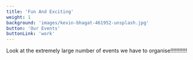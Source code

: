 ```yaml
---
title: 'Fun And Exciting'
weight: 1
background: 'images/kevin-bhagat-461952-unsplash.jpg'
button: 'Our Events'
buttonLink: 'work'
---
```


Look at the extremely large number of events we have to organise!!!!!!!!!!!
